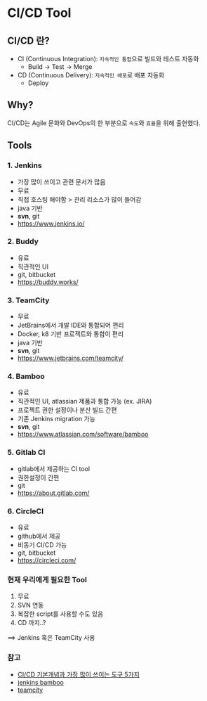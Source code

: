 # CI/CD Tool

## CI/CD 란?
* CI (Continuous Integration): `지속적인 통합`으로 빌드와 테스트 자동화
  * Build -> Test -> Merge
* CD (Continuous Delivery): `지속적인 배포`로 배포 자동화
  * Deploy

## Why?
CI/CD는 Agile 문화와 DevOps의 한 부분으로 `속도`와 `효율`을 위해 출현했다.

## Tools
### 1. Jenkins
- 가장 많이 쓰이고 관련 문서가 많음
- 무료
- 직접 호스팅 해야함 > 관리 리소스가 많이 들어감
- java 기반
- **svn**, git
- https://www.jenkins.io/

### 2. Buddy
- 유료
- 직관적인 UI
- git, bitbucket
- https://buddy.works/

### 3. TeamCity
- 무료
- JetBrains에서 개발 IDE와 통합되어 편리
- Docker, k8 기반 프로젝트와 통합이 편리
- java 기반
- **svn**, git
- https://www.jetbrains.com/teamcity/

### 4. Bamboo
- 유료
- 직관적인 UI, atlassian 제품과 통합 가능 (ex. JIRA)
- 프로젝트 권한 설정이나 분산 빌드 간편
- 기존 Jenkins migration 가능
- **svn**, git
- https://www.atlassian.com/software/bamboo

### 5. Gitlab CI
- gitlab에서 제공하는 CI tool
- 권한설정이 간편
- git
- https://about.gitlab.com/

### 6. CircleCI
- 유료
- github에서 제공
- 비동기 CI/CD 가능
- git, bitbucket
- https://circleci.com/

### 현재 우리에게 필요한 Tool
1. 무료
2. SVN 연동
3. 복잡한 script를 사용할 수도 있음
4. CD 까지..?

==> Jenkins 혹은 TeamCity 사용



### 참고
* [CI/CD 기본개념과 가장 많이 쓰이는 도구 5가지](https://www.hanl.tech/blog/ci-cd-%EA%B8%B0%EB%B3%B8%EA%B0%9C%EB%85%90%EA%B3%BC-%EA%B0%80%EC%9E%A5-%EB%A7%8E%EC%9D%B4-%EC%93%B0%EC%9D%B4%EB%8A%94-%EB%8F%84%EA%B5%AC-5%EA%B0%80%EC%A7%80/)
* [jenkins bamboo](https://www.lesstif.com/software-architect/jenkins-bamboo-15269892.html)
* [teamcity](https://www.jetbrains.com/ko-kr/teamcity/integrations/version-control/)
